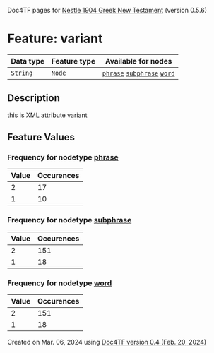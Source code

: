 Doc4TF pages for [Nestle 1904 Greek New Testament](https://github.com/saulocantanhede/tfgreek2/tree/main/tf) (version 0.5.6)
# Feature: variant
Data type|Feature type|Available for nodes
---|---|---
[`String`](featurebydatatype.md#string)|[`Node`](featurebytype.md#node)| [`phrase`](featurebynodetype.md#phrase)  [`subphrase`](featurebynodetype.md#subphrase)  [`word`](featurebynodetype.md#word) 
## Description
this is XML attribute variant
## Feature Values
### Frequency for nodetype [phrase](featurebynodetype.md#phrase)
Value|Occurences
---|---
2|17
1|10
### Frequency for nodetype [subphrase](featurebynodetype.md#subphrase)
Value|Occurences
---|---
2|151
1|18
### Frequency for nodetype [word](featurebynodetype.md#word)
Value|Occurences
---|---
2|151
1|18
 

Created on Mar. 06, 2024 using [Doc4TF  version 0.4 (Feb. 20, 2024)](https://github.com/tonyjurg/Doc4TF) 